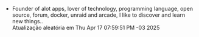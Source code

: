 - Founder of alot apps, lover of technology, programming language, open source, forum, docker, unraid and arcade, I like to discover and learn new things..
  <br>
Atualização aleatória em Thu Apr 17 07:59:51 PM -03 2025
